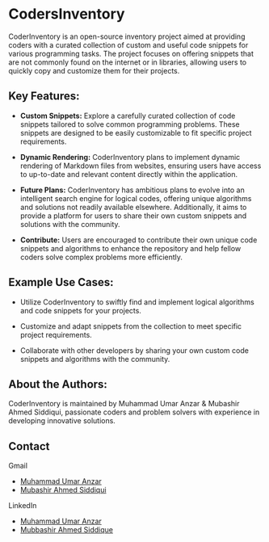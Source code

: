 # CodersInventory

CoderInventory is an open-source inventory project aimed at providing coders with a curated collection of custom and useful code snippets for various programming tasks. The project focuses on offering snippets that are not commonly found on the internet or in libraries, allowing users to quickly copy and customize them for their projects.

## Key Features:

- **Custom Snippets:** Explore a carefully curated collection of code snippets tailored to solve common programming problems. These snippets are designed to be easily customizable to fit specific project requirements.
  
- **Dynamic Rendering:** CoderInventory plans to implement dynamic rendering of Markdown files from websites, ensuring users have access to up-to-date and relevant content directly within the application.
  
- **Future Plans:** CoderInventory has ambitious plans to evolve into an intelligent search engine for logical codes, offering unique algorithms and solutions not readily available elsewhere. Additionally, it aims to provide a platform for users to share their own custom snippets and solutions with the community.
  
- **Contribute:** Users are encouraged to contribute their own unique code snippets and algorithms to enhance the repository and help fellow coders solve complex problems more efficiently.

## Example Use Cases:

- Utilize CoderInventory to swiftly find and implement logical algorithms and code snippets for your projects.
  
- Customize and adapt snippets from the collection to meet specific project requirements.
  
- Collaborate with other developers by sharing your own custom code snippets and algorithms with the community.

## About the Authors:

CoderInventory is maintained by Muhammad Umar Anzar & Mubashir Ahmed Siddiqui, passionate coders and problem solvers with experience in developing innovative solutions.

## Contact
Gmail
- [Muhammad Umar Anzar](mailto:omer.anzar2@gmail.com)
- [Mubashir Ahmed Siddiqui](mailto:mubashirsidiki@gmail.com)


LinkedIn
- [Muhammad Umar Anzar](https://www.linkedin.com/in/umar-anzar/)
- [Mubbashir Ahmed Siddique](https://www.linkedin.com/in/mubashirsidiki/)
